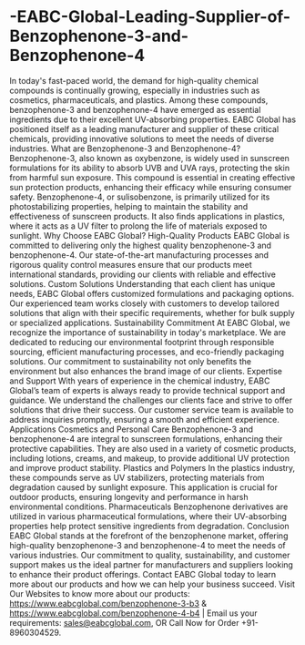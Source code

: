 # -EABC-Global-Leading-Supplier-of-Benzophenone-3-and-Benzophenone-4
In today's fast-paced world, the demand for high-quality chemical compounds is continually growing, especially in industries such as cosmetics, pharmaceuticals, and plastics. Among these compounds, benzophenone-3 and benzophenone-4 have emerged as essential ingredients due to their excellent UV-absorbing properties. EABC Global has positioned itself as a leading manufacturer and supplier of these critical chemicals, providing innovative solutions to meet the needs of diverse industries.
 What are Benzophenone-3 and Benzophenone-4?
Benzophenone-3, also known as oxybenzone, is widely used in sunscreen formulations for its ability to absorb UVB and UVA rays, protecting the skin from harmful sun exposure. This compound is essential in creating effective sun protection products, enhancing their efficacy while ensuring consumer safety.
Benzophenone-4, or sulisobenzone, is primarily utilized for its photostabilizing properties, helping to maintain the stability and effectiveness of sunscreen products. It also finds applications in plastics, where it acts as a UV filter to prolong the life of materials exposed to sunlight.
 Why Choose EABC Global?
 High-Quality Products
EABC Global is committed to delivering only the highest quality benzophenone-3 and benzophenone-4. Our state-of-the-art manufacturing processes and rigorous quality control measures ensure that our products meet international standards, providing our clients with reliable and effective solutions.
 Custom Solutions
Understanding that each client has unique needs, EABC Global offers customized formulations and packaging options. Our experienced team works closely with customers to develop tailored solutions that align with their specific requirements, whether for bulk supply or specialized applications.
 Sustainability Commitment
At EABC Global, we recognize the importance of sustainability in today's marketplace. We are dedicated to reducing our environmental footprint through responsible sourcing, efficient manufacturing processes, and eco-friendly packaging solutions. Our commitment to sustainability not only benefits the environment but also enhances the brand image of our clients.
 Expertise and Support
With years of experience in the chemical industry, EABC Global’s team of experts is always ready to provide technical support and guidance. We understand the challenges our clients face and strive to offer solutions that drive their success. Our customer service team is available to address inquiries promptly, ensuring a smooth and efficient experience.
 Applications
 Cosmetics and Personal Care
Benzophenone-3 and benzophenone-4 are integral to sunscreen formulations, enhancing their protective capabilities. They are also used in a variety of cosmetic products, including lotions, creams, and makeup, to provide additional UV protection and improve product stability.
 Plastics and Polymers
In the plastics industry, these compounds serve as UV stabilizers, protecting materials from degradation caused by sunlight exposure. This application is crucial for outdoor products, ensuring longevity and performance in harsh environmental conditions.
 Pharmaceuticals
Benzophenone derivatives are utilized in various pharmaceutical formulations, where their UV-absorbing properties help protect sensitive ingredients from degradation.
 Conclusion
EABC Global stands at the forefront of the benzophenone market, offering high-quality benzophenone-3 and benzophenone-4 to meet the needs of various industries. Our commitment to quality, sustainability, and customer support makes us the ideal partner for manufacturers and suppliers looking to enhance their product offerings. Contact EABC Global today to learn more about our products and how we can help your business succeed. 
Visit Our Websites to know more about our products:  https://www.eabcglobal.com/benzophenone-3-b3  & https://www.eabcglobal.com/benzophenone-4-b4  | Email us your requirements: sales@eabcglobal.com, OR Call Now for Order +91-8960304529. 

